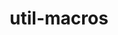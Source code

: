 ---
title: "util-macros"
layout: cache
categories: [package, develop]
meta: {"versions": ["1.19.3"], "compilers": ["gcc@7.5.0", "gcc@8.4.0"]}
spec_files: 
 - spec-0.json
 - spec-1.json
spec_names:
 - 'util-macros@1.19.3%gcc@7.5.0 arch=linux-ubuntu18.04-x86_64'
 - 'util-macros@1.19.3%gcc@8.4.0 arch=linux-ubuntu18.04-x86_64'
---